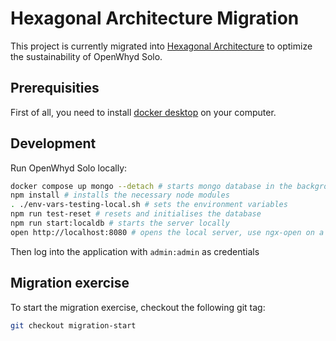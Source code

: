 # Hexagonal Architecture Migration

This project is currently migrated into [Hexagonal Architecture](https://beyondxscratch.com/2017/08/19/hexagonal-architecture-the-practical-guide-for-a-clean-architecture/) to optimize the sustainability of OpenWhyd Solo.

## Prerequisities

First of all, you need to install [docker desktop](https://www.docker.com/products/docker-desktop) on your computer.

## Development

Run OpenWhyd Solo locally:

```bash
docker compose up mongo --detach # starts mongo database in the background
npm install # installs the necessary node modules
. ./env-vars-testing-local.sh # sets the environment variables
npm run test-reset # resets and initialises the database
npm run start:localdb # starts the server locally
open http://localhost:8080 # opens the local server, use ngx-open on a linux system.
```

Then log into the application with `admin:admin` as credentials

## Migration exercise

To start the migration exercise, checkout the following git tag:

```bash
git checkout migration-start
```
